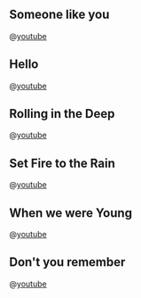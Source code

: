 ## Someone like you

@[youtube](jD9dr2ZRm9A)

## Hello

@[youtube](9h0Arg_-380)

## Rolling in the Deep

@[youtube](h2QKLemuiik)

## Set Fire to the Rain

@[youtube](X9TnTlPLHc8)

## When we were Young

@[youtube](9ixbGmCoSPg)

## Don't you remember

@[youtube](Dcxv1K_bH2E)
